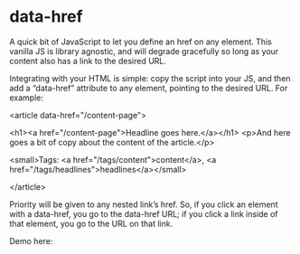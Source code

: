 data-href
=========

A quick bit of JavaScript to let you define an href on any element. This vanilla JS is library agnostic, and will degrade gracefully so long as your content also has a link to the desired URL.

Integrating with your HTML is simple: copy the script into your JS, and then add a “data-href” attribute to any element, pointing to the desired URL. For example:

&lt;article data-href="/content-page">

  &lt;h1>&lt;a href="/content-page">Headline goes here.&lt;/a>&lt;/h1>
  &lt;p>And here goes a bit of copy about the content of the article.&lt;/p>
  
  &lt;small>Tags: &lt;a href="/tags/content">content&lt;/a>, &lt;a href="/tags/headlines">headlines&lt;/a>&lt;/small>

&lt;/article>

Priority will be given to any nested link’s href. So, if you click an element with a data-href, you go to the data-href URL; if you click a link inside of that element, you go to the URL on that link.

Demo here: 
